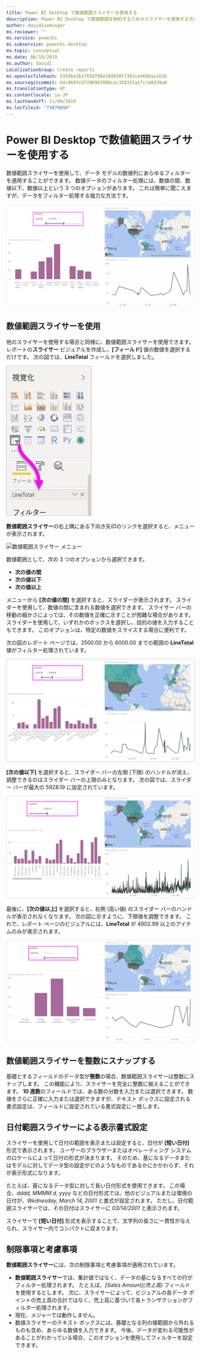 ```yaml
---
title: Power BI Desktop で数値範囲スライサーを使用する
description: Power BI Desktop で数値範囲を制約するためのスライサーを使用する方法について説明します。
author: davidiseminger
ms.reviewer: ''
ms.service: powerbi
ms.subservice: powerbi-desktop
ms.topic: conceptual
ms.date: 06/19/2019
ms.author: davidi
LocalizationGroup: Create reports
ms.openlocfilehash: 535dbe2b1765d788e59d928f7303ce4696aa163b
ms.sourcegitcommit: 64c860fcbf2969bf089cec358331a1fc1e0d39a8
ms.translationtype: HT
ms.contentlocale: ja-JP
ms.lasthandoff: 11/09/2019
ms.locfileid: "73879690"
---
```

# <a name="use-the-numeric-range-slicer-in-power-bi-desktop"></a>Power BI Desktop で数値範囲スライサーを使用する
数値範囲スライサーを使用して、データ モデルの数値列にあらゆるフィルターを適用することができます。 数値データのフィルター処理には、数値の間、数値以下、数値以上という 3 つのオプションがあります。 これは簡単に聞こえますが、データをフィルター処理する強力な方法です。

![数値範囲スライサーがあるビジュアル](media/desktop-slicer-numeric-range/desktop-slicer-numeric-range-0.png)

## <a name="use-the-numeric-range-slicer"></a>数値範囲スライサーを使用
他のスライサーを使用する場合と同様に、数値範囲スライサーを使用できます。 レポートの**スライサー** ビジュアルを作成し、**[フィールド]** 値の数値を選択するだけです。 次の図では、**LineTotal** フィールドを選択しました。

![数値範囲スライサーの作成](media/desktop-slicer-numeric-range/desktop-slicer-numeric-range-1-create.png)

**数値範囲スライサー**の右上隅にある下向き矢印のリンクを選択すると、メニューが表示されます。

![数値範囲スライサー メニュー](media/desktop-slicer-numeric-range/desktop-slicer-numeric-range-2-between.png)

数値範囲として、次の 3 つのオプションから選択できます。

* **次の値の間**
* **次の値以下**
* **次の値以上**

メニューから **[次の値の間]** を選択すると、スライダーが表示されます。 スライダーを使用して、数値の間に含まれる数値を選択できます。 スライサー バーの移動の細かさによっては、その数値を正確に示すことが困難な場合があります。 スライダーを使用して、いずれかのボックスを選択し、目的の値を入力することもできます。 このオプションは、特定の数値をスライスする場合に便利です。 

次の図のレポート ページでは、2500.00 から 6000.00 までの範囲の **LineTotal** 値がフィルター処理されています。

![[次の値の間] を使用した数値範囲スライサー](media/desktop-slicer-numeric-range/desktop-slicer-numeric-range-3-between-range.png)

**[次の値以下]** を選択すると、スライダー バーの左側 (下限) のハンドルが消え、調整できるのはスライダー バーの上限のみとなります。 次の図では、スライダー バーが最大の 5928.19 に設定されています。

![[次の値以下] を使用した数値範囲スライサー](media/desktop-slicer-numeric-range/desktop-slicer-numeric-range-4-less-than.png)

最後に、**[次の値以上]** を選択すると、右側 (高い値) のスライダー バーのハンドルが表示されなくなります。 次の図に示すように、下限値を調整できます。 これで、レポート ページのビジュアルには、**LineTotal** が 4902.99 以上のアイテムのみが表示されます。

![[次の値以上] を使用した数値範囲スライサー](media/desktop-slicer-numeric-range/desktop-slicer-numeric-range-5-greater-than.png)

## <a name="snap-to-whole-numbers-with-the-numeric-range-slicer"></a>数値範囲スライサーを整数にスナップする

基礎とするフィールドのデータ型が**整数**の場合、数値範囲スライサーは整数にスナップします。 この機能により、スライサーを完全に整数に揃えることができます。 **10 進数**のフィールドでは、ある数の分数を入力または選択できます。 数値をさらに正確に入力または選択できますが、テキスト ボックスに設定される書式設定は、フィールドに設定されている書式設定に一致します。

## <a name="display-formatting-with-the-date-range-slicer"></a>日付範囲スライサーによる表示書式設定

スライサーを使用して日付の範囲を表示または設定すると、日付が **[短い日付]** 形式で表示されます。 ユーザーのブラウザーまたはオペレーティング システムのロケールによって日付の形式が決まります。 そのため、基になるデータまたはモデルに対してデータ型の設定がどのようなものであるかにかかわらず、それが表示形式になります。 

たとえば、基になるデータ型に対して長い日付形式を使用できます。 この場合、*dddd, MMMM d, yyyy* などの日付形式では、他のビジュアルまたは環境の日付が、*Wednesday, March 14, 2001* と書式が設定されます。 ただし、日付範囲スライサーでは、その日付はスライサーに *03/14/2001* と表示されます。

スライサーで **[短い日付]** 形式を表示することで、文字列の長さに一貫性が与えられ、スライサー内でコンパクトに収まります。 

## <a name="limitations-and-considerations"></a>制限事項と考慮事項
**数値範囲スライサー**には、次の制限事項と考慮事項が適用されています。

* **数値範囲スライサー**では、集計値ではなく、データの基になるすべての行がフィルター処理されます。 たとえば、*[Sales Amount]\(売上高\)* フィールドを使用するとします。 次に、スライサーによって、ビジュアルの各データ ポイントの売上高の合計ではなく、売上高に基づいて各トランザクションがフィルター処理されます。
* 現在、メジャーでは動作しません。
* 数値スライサーのテキスト ボックスには、基礎となる列の値範囲から外れるものも含め、あらゆる数値を入力できます。 今後、データが変わる可能性があることがわかっている場合、このオプションを使用してフィルターを設定できます。
